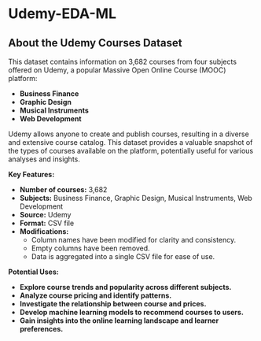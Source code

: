# Udemy-EDA-ML

## About the Udemy Courses Dataset

This dataset contains information on 3,682 courses from four subjects offered on Udemy, a popular Massive Open Online Course (MOOC) platform:

* **Business Finance**
* **Graphic Design**
* **Musical Instruments**
* **Web Development**

Udemy allows anyone to create and publish courses, resulting in a diverse and extensive course catalog. This dataset provides a valuable snapshot of the types of courses available on the platform, potentially useful for various analyses and insights.

**Key Features:**

* **Number of courses:** 3,682
* **Subjects:** Business Finance, Graphic Design, Musical Instruments, Web Development
* **Source:** Udemy
* **Format:** CSV file
* **Modifications:**
    * Column names have been modified for clarity and consistency.
    * Empty columns have been removed.
    * Data is aggregated into a single CSV file for ease of use.

**Potential Uses:**

* **Explore course trends and popularity across different subjects.**
* **Analyze course pricing and identify patterns.**
* **Investigate the relationship between course and prices.**
* **Develop machine learning models to recommend courses to users.**
* **Gain insights into the online learning landscape and learner preferences.**


